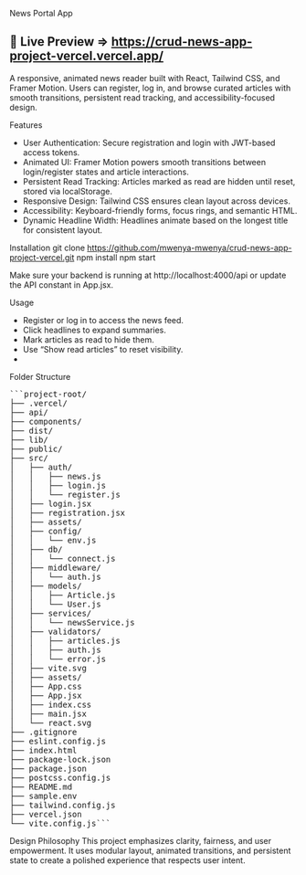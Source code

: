 News Portal App

## 🚀 Live Preview => https://crud-news-app-project-vercel.vercel.app/

A responsive, animated news reader built with React, Tailwind CSS, and Framer Motion. Users can register, log in, and browse curated articles with smooth transitions, persistent read tracking, and accessibility-focused design.

Features
- User Authentication: Secure registration and login with JWT-based access tokens.
- Animated UI: Framer Motion powers smooth transitions between login/register states and article interactions.
- Persistent Read Tracking: Articles marked as read are hidden until reset, stored via localStorage.
- Responsive Design: Tailwind CSS ensures clean layout across devices.
- Accessibility: Keyboard-friendly forms, focus rings, and semantic HTML.
- Dynamic Headline Width: Headlines animate based on the longest title for consistent layout.

Installation
git clone https://github.com/mwenya-mwenya/crud-news-app-project-vercel.git
npm install
npm start

Make sure your backend is running at http://localhost:4000/api or update the API constant in App.jsx.

Usage
- Register or log in to access the news feed.
- Click headlines to expand summaries.
- Mark articles as read to hide them.
- Use “Show read articles” to reset visibility.
- 
Folder Structure
<pre>```project-root/
├── .vercel/
├── api/
├── components/
├── dist/
├── lib/
├── public/
├── src/
│   ├── auth/
│   │   ├── news.js
│   │   ├── login.js
│   │   └── register.js
│   ├── login.jsx
│   ├── registration.jsx
│   ├── assets/
│   ├── config/
│   │   └── env.js
│   ├── db/
│   │   └── connect.js
│   ├── middleware/
│   │   └── auth.js
│   ├── models/
│   │   ├── Article.js
│   │   └── User.js
│   ├── services/
│   │   └── newsService.js
│   ├── validators/
│   │   ├── articles.js
│   │   ├── auth.js
│   │   └── error.js
│   ├── vite.svg
│   ├── assets/
│   ├── App.css
│   ├── App.jsx
│   ├── index.css
│   ├── main.jsx
│   └── react.svg
├── .gitignore
├── eslint.config.js
├── index.html
├── package-lock.json
├── package.json
├── postcss.config.js
├── README.md
├── sample.env
├── tailwind.config.js
├── vercel.json
└── vite.config.js```</pre>

Design Philosophy
This project emphasizes clarity, fairness, and user empowerment. It uses modular layout, animated transitions, and persistent state to create a polished experience that respects user intent.
